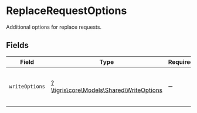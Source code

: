 # ReplaceRequestOptions

Additional options for replace requests.


## Fields

| Field                                                                           | Type                                                                            | Required                                                                        | Description                                                                     |
| ------------------------------------------------------------------------------- | ------------------------------------------------------------------------------- | ------------------------------------------------------------------------------- | ------------------------------------------------------------------------------- |
| `writeOptions`                                                                  | [?\tigris\core\Models\Shared\WriteOptions](../../Models/Shared/WriteOptions.md) | :heavy_minus_sign:                                                              | Additional options to modify write requests.                                    |